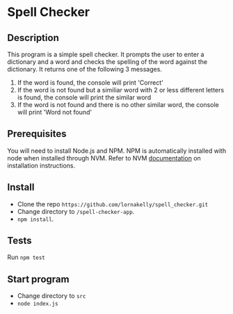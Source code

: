 # Spell Checker

## Description

This program is a simple spell checker. It prompts the user to enter a dictionary and a word and checks the spelling of the word against the dictionary. It returns one of the following 3 messages.

1. If the word is found, the console will print 'Correct'
2. If the word is not found but a similiar word with 2 or less different letters is found, the console will print the similar word
3. If the word is not found and there is no other similar word, the console will print 'Word not found'

## Prerequisites

You will need to install Node.js and NPM. NPM is automatically installed with node when installed through NVM. Refer to NVM [documentation](https://github.com/nvm-sh/nvm#installation) on installation instructions.

## Install

- Clone the repo `https://github.com/lornakelly/spell_checker.git`
- Change directory to `/spell-checker-app`.
- `npm install`.

## Tests

Run `npm test`

## Start program

- Change directory to `src`
- `node index.js`

